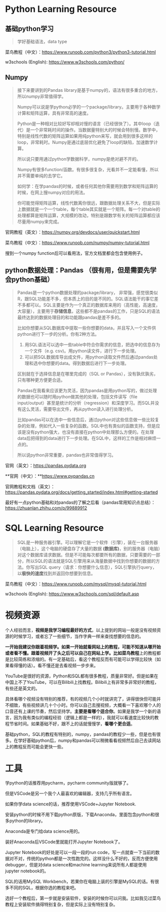 # Python Learning Resource

## 基础python学习

> 学好基础语法，data type

菜鸟教程（中文）：https://www.runoob.com/python3/python3-tutorial.html

w3schools (English): https://www.w3schools.com/python/

## Numpy

> 接下来要讲到的Pandas library是基于numpy的，语法有很多重合的地方，所以numpy非常值得学。
>
> Numpy可以说是学python必学的一个package/library。主要用于各种数学计算和矩阵运算，具有非常高的速度。
>
> Python是一种相对比较好写却相对慢的语言（已经很快了）。其中loop（迭代）是一个非常耗时间的操作。当数据量特别大的时候会特别慢。数学中，特别是线性代数的矩阵运算如果用纯python来写，就会用到很多这样的loop，非常耗时。Numpy是通过底层优化避免了loop的缺陷，加速数学计算。
>
> 所以说只要用通过python学数据科学，numpy是绝对避不开的。
>
> Numpy有很多function/函数。有很多很复杂，光看并不一定能看懂，所以并不需要单纯的去学它。
>
> 如何学：在学pandas的时候，或者任何其他你需要用到数学和矩阵运算的时候，在网上搜numpy对应的用法。
>
> 你可能觉得矩阵运算，线性代数离你很远，跟数据处理关系不大，但是实际上数据就是一个一个table，每个table其实就是一个矩阵。每一个对table的处理都算是矩阵运算，大规模的改动，特别是跟数学有关的矩阵运算都应该尽量用numpy来完成。

官网教程（英文）：https://numpy.org/devdocs/user/quickstart.html

菜鸟教程（中文）：https://www.runoob.com/numpy/numpy-tutorial.html

搜到一个numpy function后可以看用法，官方文档里都会包含使用例子。

## python数据处理：Pandas （很有用，但是需要先学会python基础）

> Pandas是一个python数据处理的package/library， 非常强，感觉很类似R，跟SQL功能差不多，但本质上的目的是不同的。SQL语法能干的事它差不多都可以。SQL主要是作为一个真正的数据库来用的（高性能，高速度，大容量），主要用于**存储信息**，这些都不是pandas的工作，只是SQL的语法最终达到的数据处理目的和功能跟pandas是差不多的。
>
> 比如你想要从SQL数据库中提取一些你想要的data，并且写入一个文件供python进行下一步的分析。你有2种方法。
>
> 1. 用SQL语法可以选中一些table中符合你需求的信息，把选中的信息存为一个文件（e.g. csv)。用python读文件，进行下一步处理。
> 2. 可以把SQL数据库导出成文件，用python读取文件然后通过pandas处理和选中你想要的data。得到数据后进行下一步处理。
>
> 区别就在于选择信息是在哪里完成的（SQL or Pandas），没有孰优孰劣，只有哪种更方便更合适。
>
> Pandas在我看来应该更为灵活，因为pandas是用python写的，做过处理的数据也可以随时用python做其他的处理，包括文件读写（file input/output）甚至是统计的分析（regression）和深度学习。而SQL并没有这么灵活，需要导出文件，再从python读入进行处理分析。
>
> 比如pandas可以在选中一些信息后，通过python对这些信息做一些比较复杂的处理，例如代入一些复杂的函数。SQL中也有类似的函数支持，但是应该是没有python强大，也没有直接在python中处理那么方便的。在处理data后把得到的data进行下一步处理。在SQL中，这样的工作是相对麻烦一点的。
>
> 所以说python非常重要，pandas也非常值得学习。

官网（英文）：https://pandas.pydata.org

**官网（中文）：**https://www.pypandas.cn

官网教程和文档（英文）：https://pandas.pydata.org/docs/getting_started/index.html#getting-started

最好有一点python基础和对pandas的了解之后看（pandas常用知识点总结）：https://zhuanlan.zhihu.com/p/99889912

# SQL Learning Resource

> SQL是一种服务器引擎。可以理解它是一个软件（引擎），装在一台服务器（电脑上），这个电脑的硬盘存了大量的数据 **(数据库)**，别的服务器（电脑）对这个数据库请求数据。但是不可能每次都要所有的数据，只要需要的一部分，所以SQL的语法就是SQL引擎用来从海量数据中找到你想要的数据的方法。你写出SQL query（请求：你想要什么信息），SQL引擎执行query，以**极快的速度**找到并返回你想要到信息。

菜鸟教程（中文）：https://www.runoob.com/mysql/mysql-tutorial.html

w3schools (English): https://www.w3schools.com/sql/default.asp

# 视频资源

个人经验而言，**视频是我学习编程最好的方式**，以上提到的网站一般是没有视频资源的时候学习，或者忘了一些细节，当作字典一样来查找想要的信息的。

**一开始我建议你跟着视频学。**如果一开始就看网站上的教程，可能不知道从哪开始或者看不懂。跟着视频开了头之后可以自己在网站上学。比如**菜鸟教程**上的教程都是比较简练和浓缩的。有一定基础后，看这个教程反而有可能可以学得比较快（如果看得懂的话）。看不懂还是去看视频一步步来。

YouTube是很好的资源，Python和SQL都有很多教程，质量非常好。但是如果在中国上不了YouTube，可以在Bilibili上找教程。Bilibili上有非常多非常好的教程，有些还是英文的。

具体看哪个视频没有特别的推荐，有的视频几个小时就讲完了，讲得很快但可能并不细致，有些视频讲几十个小时。你可以自己去搜视频，大概看一下喜欢哪个人的口音还有上课的节奏，然后坚持学。**主要是看哪个适合你**。如果是我学一个新的语言，因为我有类似的编程经验（逻辑上都是一样的），我就可以看速度比较快的教程节省时间。如果基础不好，跟不上的话就慢慢学，**看哪个更合适**。

基础python，SQL的教程有特别的，numpy，pandas的教程少一些，但是也有很多。在学好基础python后，numpy和pandas可以稍微看看视频然后自己去读网站上的教程反而可能会更快一些。

# 工具

学python的话推荐用pycharm，pycharm community版就够了。

但是VSCode是另一个我个人最喜欢的编辑器，支持几乎所有语言。

如果你学data science的话，推荐使用VSCode+Jupyter Notebook.

安装python的时候不用下载python原版，下载Anaconda，里面包含python和很多python的library。

Anaconda是专门给data science用的。

装好Anaconda后VSCode里就能打开Jupyter Notebook了。

Jupyter Notebook的好处是可以一段一段的run code，写一点就查一下当前的数据对不对，传统的python都是一次性跑完的。这样没什么不好的，反而方便使用debugger，但是对data science和machine learning来说所有人都是使用jupyter notebook的。

SQL的话用MySQL Workbench，若果你在电脑上装的引擎是MySQL的话。有很多不同的SQL，根据你选的教程来吧。

选好一个教程后，第一步就是安装软件，安装的时候你可以问我。比如我见过菜鸟教程上安装软件搞得特别复杂，但是实际上没有特别复杂。

